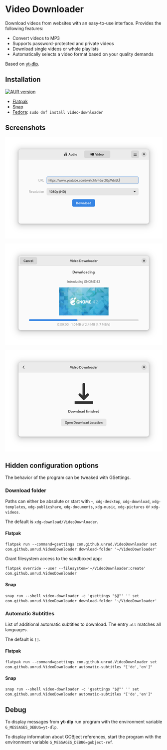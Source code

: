 # Video Downloader

Download videos from websites with an easy-to-use interface.
Provides the following features:

  * Convert videos to MP3
  * Supports password-protected and private videos
  * Download single videos or whole playlists
  * Automatically selects a video format based on your quality demands

Based on [yt-dlp](https://github.com/yt-dlp/yt-dlp).

## Installation

[![AUR version](https://img.shields.io/aur/version/video-downloader?style=plastic)](https://aur.archlinux.org/packages/video-downloader)

  * [Flatpak](https://flathub.org/apps/details/com.github.unrud.VideoDownloader)
  * [Snap](https://snapcraft.io/video-downloader)
  * [Fedora](https://src.fedoraproject.org/rpms/video-downloader): `sudo dnf install video-downloader`

## Screenshots

![screenshot 1](https://raw.githubusercontent.com/Unrud/video-downloader/master/screenshots/1.png)

![screenshot 2](https://raw.githubusercontent.com/Unrud/video-downloader/master/screenshots/2.png)

![screenshot 3](https://raw.githubusercontent.com/Unrud/video-downloader/master/screenshots/3.png)

## Hidden configuration options

The behavior of the program can be tweaked with GSettings.

### Download folder

Paths can either be absolute or start with `~`, `xdg-desktop`, `xdg-download`,
`xdg-templates`, `xdg-publicshare`, `xdg-documents`, `xdg-music`, `xdg-pictures` or `xdg-videos`.

The default is `xdg-download/VideoDownloader`.

#### Flatpak

```
flatpak run --command=gsettings com.github.unrud.VideoDownloader set com.github.unrud.VideoDownloader download-folder '~/VideoDownloader'
```

Grant filesystem access to the sandboxed app:
```
flatpak override --user --filesystem='~/VideoDownloader:create' com.github.unrud.VideoDownloader
```

#### Snap

```
snap run --shell video-downloader -c 'gsettings "$@"' '' set com.github.unrud.VideoDownloader download-folder '~/VideoDownloader'
```

### Automatic Subtitles

List of additional automatic subtitles to download. The entry `all` matches all languages.

The default is `[]`.

#### Flatpak

```
flatpak run --command=gsettings com.github.unrud.VideoDownloader set com.github.unrud.VideoDownloader automatic-subtitles "['de','en']"
```

#### Snap

```
snap run --shell video-downloader -c 'gsettings "$@"' '' set com.github.unrud.VideoDownloader automatic-subtitles "['de','en']"
```

## Debug

To display messages from **yt-dlp** run program with the environment variable `G_MESSAGES_DEBUG=yt-dlp`.

To display information about GOBject references, start the program with the environment variable `G_MESSAGES_DEBUG=gobject-ref`.
